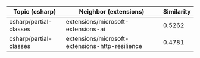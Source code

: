 | Topic (csharp) | Neighbor (extensions) | Similarity |
|-------------|-------------------|------------|
| csharp/partial-classes | extensions/microsoft-extensions-ai | 0.5262 |
| csharp/partial-classes | extensions/microsoft-extensions-http-resilience | 0.4781 |
